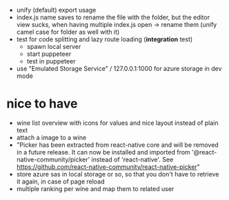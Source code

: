 - unify (default) export usage
- index.js name saves to rename the file with the folder, but the editor view sucks, when having multiple index.js open -> rename them (unify camel case for folder as well with it)
- test for code splitting and lazy route loading (**integration** test)
  - spawn local server
  - start puppeteer
  - test in puppeteer
- use "Emulated Storage Service" / 127.0.0.1:1000 for azure storage in dev mode

# nice to have
- wine list overview with icons for values and nice layout instead of plain text
- attach a image to a wine
- "Picker has been extracted from react-native core and will be removed in a future release. It can now be installed and imported from '@react-native-community/picker' instead of 'react-native'. See https://github.com/react-native-community/react-native-picker"
- store azure sas in local storage or so, so that you don't have to retrieve it again, in case of page reload
- multiple ranking per wine and map them to related user

